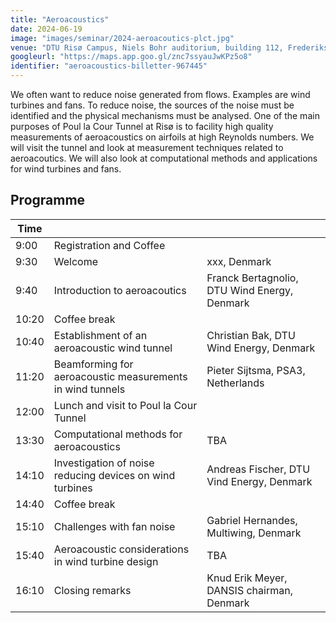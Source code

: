 ```yaml
---
title: "Aeroacoustics"
date: 2024-06-19
image: "images/seminar/2024-aeroacoutics-plct.jpg"
venue: "DTU Risø Campus, Niels Bohr auditorium, building 112, Frederiksborgvej 399,  4000 Roskilde"
googleurl: "https://maps.app.goo.gl/znc7ssyauJwKPz5o8"
identifier: "aeroacoustics-billetter-967445"
---
```


We often want to reduce noise generated from flows. Examples are wind turbines and fans. To reduce noise, the sources of the noise must be identified and the physical mechanisms must be analysed. 
One of the main purposes of Poul la Cour Tunnel at Risø is to facility high quality measurements of aeroacoustics on airfoils at high Reynolds numbers. We will visit the tunnel and look at 
measurement techniques related to aeroacoutics. We will also look at computational methods and applications for wind turbines and fans.


## Programme


| Time  |             |             |
| ----- | ----------- | ----------- |
|  9:00 | Registration and Coffee | |
|  9:30 | Welcome | xxx, Denmark |
|  9:40 | Introduction to aeroacoutics | Franck Bertagnolio, DTU Wind Energy, Denmark |
| 10:20 | Coffee break | |
| 10:40 | Establishment of an aeroacoustic wind tunnel | Christian Bak, DTU Wind Energy, Denmark  |
| 11:20 | Beamforming for aeroacoustic measurements in wind tunnels | Pieter Sijtsma, PSA3, Netherlands |
| 12:00 | Lunch and visit to Poul la Cour Tunnel | |
| 13:30 | Computational methods for aeroacoustics | TBA |
| 14:10 | Investigation of noise reducing devices on wind turbines | Andreas Fischer, DTU Vind Energy, Denmark |
| 14:40 | Coffee break | |
| 15:10 | Challenges with fan noise | Gabriel Hernandes, Multiwing, Denmark |
| 15:40 | Aeroacoustic considerations in wind turbine design | TBA  |
| 16:10 | Closing remarks | Knud Erik Meyer, DANSIS chairman, Denmark |
